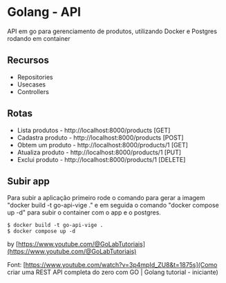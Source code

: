 # Golang - API

API em go para gerenciamento de produtos, utilizando Docker e Postgres rodando em container

## Recursos

- Repositories 
- Usecases
- Controllers
  
## Rotas

- Lista produtos - http://localhost:8000/products [GET]
- Cadastra produto - http://localhost:8000/products [POST]
- Obtem um produto - http://localhost:8000/products/1 [GET]
- Atualiza produto - http://localhost:8000/products/1 [PUT]
- Exclui produto - http://localhost:8000/products/1 [DELETE]

## Subir app

Para subir a aplicação primeiro rode o comando para gerar a imagem "docker build -t go-api-vige ." e em seguida o comando "docker compose up -d" para subir o container com o app e o postgres.

```
$ docker build -t go-api-vige .
$ docker compose up -d
```

by [https://www.youtube.com/@GoLabTutoriais](https://www.youtube.com/@GoLabTutoriais)

Font: [https://www.youtube.com/watch?v=3p4mpId_ZU8&t=1875s](Como criar uma REST API completa do zero com GO | Golang tutorial - iniciante)